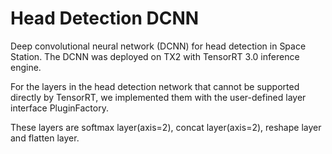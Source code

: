 # Head Detection DCNN 
Deep convolutional neural network (DCNN) for head detection in Space Station.
The DCNN was deployed on TX2 with TensorRT 3.0 inference engine.

For the layers in the head detection network that cannot be supported directly by TensorRT, we implemented them with the user-defined layer interface PluginFactory.  

These layers are softmax layer(axis=2), concat layer(axis=2), reshape layer and flatten layer. 
